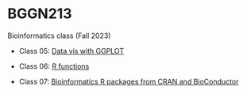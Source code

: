 # BGGN213
Bioinformatics class (Fall 2023)


- Class 05: [Data vis with GGPLOT](https://github.com/capriciousun/bggn213_github/blob/main/class5/class5.qmd)

- Class 06: [R functions](https://github.com/capriciousun/bggn213_github/blob/main/class5/class06.qmd)

- Class 07: [Bioinformatics R packages from CRAN and BioConductor](https://github.com/capriciousun/bggn213_github/blob/main/class5/class07.qmd)
